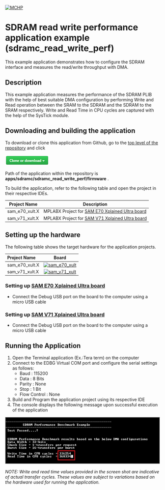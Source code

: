[![MCHP](https://www.microchip.com/ResourcePackages/Microchip/assets/dist/images/logo.png)](https://www.microchip.com)

# SDRAM read write performance application example (sdramc_read_write_perf)

This example application demonstrates how to configure the SDRAM interface and measures the read/write throughput with DMA.

## Description

This example application measures the performance of the SDRAM PLIB with the help of best suitable DMA configuration by performing Write and Read operation between the SRAM to the SDRAM and the SDRAM to the SRAM respectively. Write and Read Time in CPU cycles are captured with the help of the SysTick module.

## Downloading and building the application

To download or clone this application from Github, go to the [top level of the repository](https://github.com/Microchip-MPLAB-Harmony/csp_apps_sam_e70_s70_v70_v71) and click

![clone](../../../docs/images/clone.png)

Path of the application within the repository is **apps/sdramc/sdramc_read_write_perf/firmware** .

To build the application, refer to the following table and open the project in their respective IDEs.

| Project Name      | Description                                    |
| ----------------- | ---------------------------------------------- |
| sam_e70_xult.X    | MPLABX Project for [SAM E70 Xplained Ultra board](https://www.microchip.com/DevelopmentTools/ProductDetails/PartNO/DM320113)|
| sam_v71_xult.X    | MPLABX Project for  [SAM V71 Xplained Ultra board](https://www.microchip.com/developmenttools/ProductDetails/atsamv71-xult)|        |

## Setting up the hardware

The following table shows the target hardware for the application projects.

| Project Name| Board|
|:---------|:---------:|
|sam_e70_xult.X|[![sam_e70_xult](https://www.microchip.com/_ImagedCopy/180730-MCU32-PHOTO-DM320113-Angle-7x5.jpg)](https://www.microchip.com/DevelopmentTools/ProductDetails/PartNO/DM320113)|
|sam_v71_xult.X|[![sam_v71_xult](https://www.microchip.com/_ImagedCopy/ATSAMV71-XULT_angle.jpg)](https://www.microchip.com/developmenttools/ProductDetails/atsamv71-xult)|

### Setting up [SAM E70 Xplained Ultra board](https://www.microchip.com/DevelopmentTools/ProductDetails/PartNO/DM320113)

- Connect the Debug USB port on the board to the computer using a micro USB cable

### Setting up [SAM V71 Xplained Ultra board](https://www.microchip.com/developmenttools/ProductDetails/atsamv71-xult)

- Connect the Debug USB port on the board to the computer using a micro USB cable

## Running the Application

1. Open the Terminal application (Ex.:Tera term) on the computer
2. Connect to the EDBG Virtual COM port and configure the serial settings as follows:
    - Baud : 115200
    - Data : 8 Bits
    - Parity : None
    - Stop : 1 Bit
    - Flow Control : None
3. Build and Program the application project using its respective IDE
4. The console displays the following message upon successful execution of the application

![output](images/output_sdramc_read_write_perf.png)

*NOTE: Write and read time values provided in the screen shot are indicative of actual transfer cycles. These values are subject to variations based on the hardware used for running the application.*
